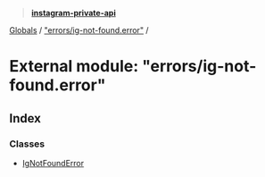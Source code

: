 > **[instagram-private-api](../README.md)**

[Globals](../globals.md) / ["errors/ig-not-found.error"](_errors_ig_not_found_error_.md) /

# External module: "errors/ig-not-found.error"

## Index

### Classes

* [IgNotFoundError](../classes/_errors_ig_not_found_error_.ignotfounderror.md)